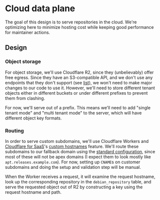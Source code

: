 # Cloud data plane

The goal of this design is to serve repositories in the cloud. We're optimizing here to minimize hosting cost while keeping good performance for maintainer actions.

## Design

### Object storage

For object storage, we'll use Cloudflare R2, since they (unbelievably) offer free egress. Since they have an S3-compatible API, and we don't use any endpoints that they don't support (see [list](https://developers.cloudflare.com/r2/api/s3/api/)), we won't need to make major changes to our code to use it. However, we'll need to store different tenant objects either in different buckets or under different prefixes to prevent them from clashing.

For now, we'll serve out of a prefix. This means we'll need to add "single tenant mode" and "multi tenant mode" to the server, which will have different object key formats.

### Routing

In order to serve custom subdomains, we'll use Cloudflare Workers and [Cloudflare for SaaS](https://developers.cloudflare.com/cloudflare-for-platforms/cloudflare-for-saas/)'s [custom hostnames](https://developers.cloudflare.com/cloudflare-for-platforms/cloudflare-for-saas/domain-support/) feature. We'll route these subdomains to our fallback domain using the [standard configuration](https://developers.cloudflare.com/cloudflare-for-platforms/cloudflare-for-saas/#standard-cloudflare-for-saas-configuration), since most of these will not be apex domains (I expect them to look mostly like `apt.releases.example.com`). For now, setting up `CNAME`s on customer subdomains and doing the setup and validation step will be manual.

When the Worker receives a request, it will examine the request hostname, look up the corresponding repository in the `debian_repository` table, and serve the requested object out of R2 by constructing a key using the request hostname and path.
